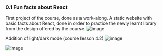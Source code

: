 ### 0.1 Fun facts about React
First project of the course, done as a work-along. A static website with basic facts about React, done in order to practice the newly learnt library from the design offered by the course.
![image](https://github.com/mklimczak93/scrimba-react-course/assets/123643355/0f9eb565-e545-4b4c-b0fc-f30c56c73f06)

Addition of light/dark mode (course lesson 4.2)
![image](https://github.com/mklimczak93/scrimba-react-course/assets/123643355/1ef2d2b9-9bff-4d41-9639-5abbec8d79fe)

![image](https://github.com/mklimczak93/scrimba-react-course/assets/123643355/03bfd87f-22d8-4c79-bf3b-87ea000ca8a1)

